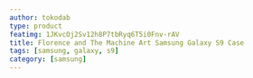```yaml
---
author: tokodab
type: product
featimg: 1JKvcOj2Sv12h8P7tbRyq6T5i0Fnv-rAV
title: Florence and The Machine Art Samsung Galaxy S9 Case
tags: [samsung, galaxy, s9]
category: [samsung]
---
```

